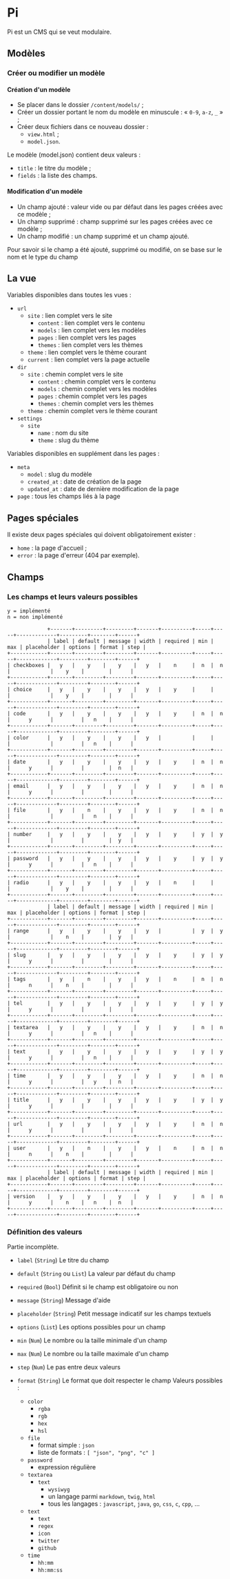 # Pi

Pi est un CMS qui se veut modulaire.

## Modèles

### Créer ou modifier un modèle

#### Création d'un modèle

- Se placer dans le dossier `/content/models/` ;
- Créer un dossier portant le nom du modèle en minuscule : « `0-9`, `a-z`,
  `_` » ;
- Créer deux fichiers dans ce nouveau dossier :
  - `view.html` ;
  - `model.json`.

Le modèle (model.json) contient deux valeurs :
- `title` : le titre du modèle ;
- `fields` : la liste des champs.

#### Modification d'un modèle

- Un champ ajouté : valeur vide ou par défaut dans les pages créées avec ce
  modèle ;
- Un champ supprimé : champ supprimé sur les pages créées avec ce modèle ;
- Un champ modifié : un champ supprimé et un champ ajouté.

Pour savoir si le champ a été ajouté, supprimé ou modifié, on se base sur le nom
et le type du champ

## La vue

Variables disponibles dans toutes les vues :

- `url`
  - `site` : lien complet vers le site
	- `content` : lien complet vers le contenu
	- `models` : lien complet vers les modèles
	- `pages` : lien complet vers les pages
	- `themes` : lien complet vers les thèmes
  - `theme` : lien complet vers le thème courant
  - `current` : lien complet vers la page actuelle
- `dir`
  - `site` : chemin complet vers le site
	- `content` : chemin complet vers le contenu
	- `models` : chemin complet vers les modèles
	- `pages` : chemin complet vers les pages
	- `themes` : chemin complet vers les thèmes
  - `theme` : chemin complet vers le thème courant
- `settings`
  - `site`
    - `name` : nom du site
    - `theme` : slug du thème

Variables disponibles en supplément dans les pages :

- `meta`
  - `model` : slug du modèle
  - `created_at` : date de création de la page
  - `updated_at` : date de dernière modification de la page
- `page` : tous les champs liés à la page

## Pages spéciales

Il existe deux pages spéciales qui doivent obligatoirement exister :

- `home` : la page d'accueil ;
- `error` : la page d'erreur (404 par exemple).

## Champs

### Les champs et leurs valeurs possibles

```
y = implémenté
n = non implémenté

             +-------+---------+---------+-------+----------+-----+-----+-------------+---------+--------+------+
             | label | default | message | width | required | min | max | placeholder | options | format | step |
+------------+-------+---------+---------+-------+----------+-----+-----+-------------+---------+--------+------+
| checkboxes |   y   |    y    |    y    |   y   |    n     |  n  |  n  |             |    y    |        |      |
+------------+-------+---------+---------+-------+----------+-----+-----+-------------+---------+--------+------+
| choice     |   y   |    y    |    y    |   y   |    y     |     |     |             |    y    |        |      |
+------------+-------+---------+---------+-------+----------+-----+-----+-------------+---------+--------+------+
| code       |   y   |    y    |    y    |   y   |    y     |  n  |  n  |      y      |         |   n    |      |
+------------+-------+---------+---------+-------+----------+-----+-----+-------------+---------+--------+------+
| color      |   y   |    y    |    y    |   y   |          |     |     |             |         |   n    |      |
+------------+-------+---------+---------+-------+----------+-----+-----+-------------+---------+--------+------+
| date       |   y   |    y    |    y    |   y   |    y     |  n  |  n  |      y      |         |        |  n   |
+------------+-------+---------+---------+-------+----------+-----+-----+-------------+---------+--------+------+
| email      |   y   |    y    |    y    |   y   |    y     |  n  |  n  |      y      |         |        |      |
+------------+-------+---------+---------+-------+----------+-----+-----+-------------+---------+--------+------+
| file       |   y   |    n    |    y    |   y   |    y     |  n  |  n  |             |         |   n    |      |
+------------+-------+---------+---------+-------+----------+-----+-----+-------------+---------+--------+------+
| number     |   y   |    y    |    y    |   y   |    y     |  y  |  y  |             |         |        |  y   |
+------------+-------+---------+---------+-------+----------+-----+-----+-------------+---------+--------+------+
| password   |   y   |    y    |    y    |   y   |    y     |  y  |  y  |      y      |         |   n    |      |
+------------+-------+---------+---------+-------+----------+-----+-----+-------------+---------+--------+------+
| radio      |   y   |    y    |    y    |   y   |    n     |     |     |             |    y    |        |      |
+------------+-------+---------+---------+-------+----------+-----+-----+-------------+---------+--------+------+
             | label | default | message | width | required | min | max | placeholder | options | format | step |
+------------+-------+---------+---------+-------+----------+-----+-----+-------------+---------+--------+------+
| range      |   y   |    y    |    y    |   y   |          |  y  |  y  |             |    n    |        |  y   |
+------------+-------+---------+---------+-------+----------+-----+-----+-------------+---------+--------+------+
| slug       |   y   |    y    |    y    |   y   |    y     |  y  |  y  |      y      |         |        |      |
+------------+-------+---------+---------+-------+----------+-----+-----+-------------+---------+--------+------+
| tags       |   y   |    n    |    y    |   y   |    n     |  n  |  n  |      n      |    n    |        |      |
+------------+-------+---------+---------+-------+----------+-----+-----+-------------+---------+--------+------+
| tel        |   y   |    y    |    y    |   y   |    y     |  y  |  y  |      y      |         |        |      |
+------------+-------+---------+---------+-------+----------+-----+-----+-------------+---------+--------+------+
| textarea   |   y   |    y    |    y    |   y   |    y     |  n  |  n  |      y      |         |   n    |      |
+------------+-------+---------+---------+-------+----------+-----+-----+-------------+---------+--------+------+
| text       |   y   |    y    |    y    |   y   |    y     |  y  |  y  |      y      |         |   n    |      |
+------------+-------+---------+---------+-------+----------+-----+-----+-------------+---------+--------+------+
| time       |   y   |    y    |    y    |   y   |    y     |  n  |  n  |      y      |         |   y    |  n   |
+------------+-------+---------+---------+-------+----------+-----+-----+-------------+---------+--------+------+
| title      |   y   |    y    |    y    |   y   |    y     |  y  |  y  |      y      |         |        |      |
+------------+-------+---------+---------+-------+----------+-----+-----+-------------+---------+--------+------+
| url        |   y   |    y    |    y    |   y   |    y     |  n  |  n  |      y      |         |        |      |
+------------+-------+---------+---------+-------+----------+-----+-----+-------------+---------+--------+------+
| user       |   y   |    n    |    y    |   y   |    n     |  n  |  n  |      n      |    n    |        |      |
+------------+-------+---------+---------+-------+----------+-----+-----+-------------+---------+--------+------+
             | label | default | message | width | required | min | max | placeholder | options | format | step |
+------------+-------+---------+---------+-------+----------+-----+-----+-------------+---------+--------+------+
| version    |   y   |    y    |    y    |   y   |    y     |  n  |  n  |      y      |    n    |   n    |  n   |
+------------+-------+---------+---------+-------+----------+-----+-----+-------------+---------+--------+------+
```

### Définition des valeurs

Partie incomplète.

- `label` (`String`)
  Le titre du champ

- `default` (`String` ou `List`)
  La valeur par défaut du champ

- `required` (`Bool`)
  Définit si le champ est obligatoire ou non

- `message` (`String`)
  Message d'aide

- `placeholder` (`String`)
  Petit message indicatif sur les champs textuels

- `options` (`List`)
  Les options possibles pour un champ

- `min` (`Num`)
  Le nombre ou la taille minimale d'un champ

- `max` (`Num`)
  Le nombre ou la taille maximale d'un champ

- `step` (`Num`)
  Le pas entre deux valeurs

- `format` (`String`)
  Le format que doit respecter le champ
  Valeurs possibles :
  - `color`
    - `rgba`
    - `rgb`
    - `hex`
    - `hsl`
  - `file`
    - format simple : `json`
    - liste de formats : `[ "json", "png", "c" ]`
  - `password`
    - expression régulière
  - `textarea`
    - `text`
		- `wysiwyg`
		- un langage parmi `markdown`, `twig`, `html`
		- tous les langages : `javascript`, `java`, `go`, `css`, `c`, `cpp`, ...
  - `text`
    - `text`
    - `regex`
    - `icon`
    - `twitter`
    - `github`
  - `time`
    - `hh:mm`
    - `hh:mm:ss`
